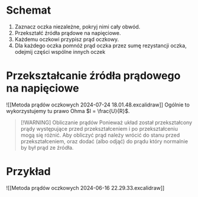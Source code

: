 # Schemat
1. Zaznacz oczka niezależne, pokryj nimi cały obwód. 
2. Przekształć źródła prądowe na napięciowe.
3. Każdemu oczkowi przypisz prąd oczkowy.
4. Dla każdego oczka pomnóż prąd oczka przez sumę rezystancji oczka, odejmij części wspólne innych oczek
# Przekształcanie źródła prądowego na napięciowe
![[Metoda prądów oczkowych 2024-07-24 18.01.48.excalidraw]]
Ogólnie to wykorzystujemy tu prawo Ohma $I = \frac{U}{R}$.
> [!WARNING] Obliczanie prądów
> Ponieważ układ został przekształcony prądy występujące przed przekształceniem i po przekształceniu mogą się różnić. Aby obliczyć prąd należy wrócić do stanu przed przekształceniem, oraz dodać (albo odjąć) do prądu który normalnie by był prąd ze źródła.
# Przykład
![[Metoda prądów oczkowych 2024-06-16 22.29.33.excalidraw]]
